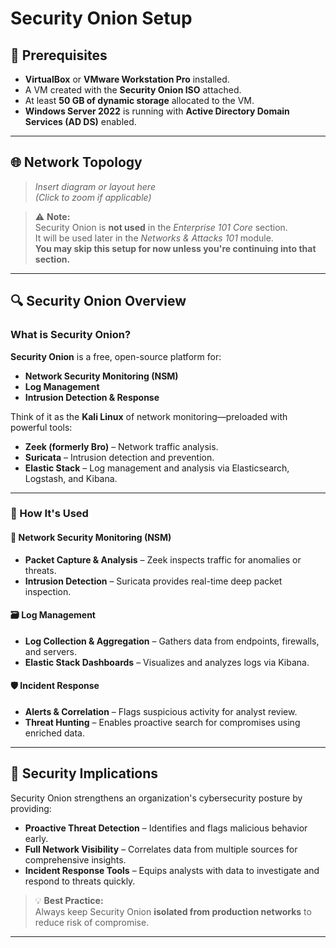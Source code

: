 # Security Onion Setup

## 📝 Prerequisites

- **VirtualBox** or **VMware Workstation Pro** installed.
- A VM created with the **Security Onion ISO** attached.
- At least **50 GB of dynamic storage** allocated to the VM.
- **Windows Server 2022** is running with **Active Directory Domain Services (AD DS)** enabled.

---

## 🌐 Network Topology

> _Insert diagram or layout here_  
> *(Click to zoom if applicable)*

> ⚠️ **Note:**  
> Security Onion is **not used** in the *Enterprise 101 Core* section.  
> It will be used later in the *Networks & Attacks 101* module.  
> **You may skip this setup for now unless you're continuing into that section.**

---

## 🔍 Security Onion Overview

### What is Security Onion?

**Security Onion** is a free, open-source platform for:
- **Network Security Monitoring (NSM)**
- **Log Management**
- **Intrusion Detection & Response**

Think of it as the **Kali Linux** of network monitoring—preloaded with powerful tools:

- **Zeek (formerly Bro)** – Network traffic analysis.
- **Suricata** – Intrusion detection and prevention.
- **Elastic Stack** – Log management and analysis via Elasticsearch, Logstash, and Kibana.

---

### 🔧 How It's Used

#### 📡 Network Security Monitoring (NSM)
- **Packet Capture & Analysis** – Zeek inspects traffic for anomalies or threats.
- **Intrusion Detection** – Suricata provides real-time deep packet inspection.

#### 🗃️ Log Management
- **Log Collection & Aggregation** – Gathers data from endpoints, firewalls, and servers.
- **Elastic Stack Dashboards** – Visualizes and analyzes logs via Kibana.

#### 🛡️ Incident Response
- **Alerts & Correlation** – Flags suspicious activity for analyst review.
- **Threat Hunting** – Enables proactive search for compromises using enriched data.

---

## 🔐 Security Implications

Security Onion strengthens an organization's cybersecurity posture by providing:

- **Proactive Threat Detection** – Identifies and flags malicious behavior early.
- **Full Network Visibility** – Correlates data from multiple sources for comprehensive insights.
- **Incident Response Tools** – Equips analysts with data to investigate and respond to threats quickly.

> 💡 **Best Practice:**  
> Always keep Security Onion **isolated from production networks** to reduce risk of compromise.

---


